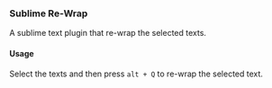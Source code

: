### Sublime Re-Wrap
A sublime text plugin that re-wrap the selected texts.

#### Usage
Select the texts and then press `alt + Q` to re-wrap the selected text.
